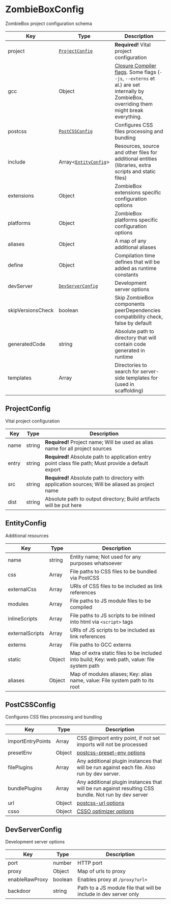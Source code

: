 <!--
This file was generated automatically from config/schema.js.
Do not edit it manually!
-->

# ZombieBoxConfig

ZombieBox project configuration schema

| Key | Type | Description | 
| --- | --- | --- |
| project | [`ProjectConfig`](#markdown-header-projectconfig) | **Required!** Vital project configuration |
| gcc | Object | [Closure Compiler flags](https://github.com/google/closure-compiler/wiki/Flags-and-Options). Some flags (`--js`, `--externs` et al.) are set internally by ZombieBox, overriding them might break everything. |
| postcss | [`PostCSSConfig`](#markdown-header-postcssconfig) | Configures CSS files processing and bundling |
| include | Array<[`EntityConfig`](#markdown-header-entityconfig)> | Resources, source and other files for additional entities (libraries, extra scripts and static files) |
| extensions | Object | ZombieBox extensions specific configuration options |
| platforms | Object | ZombieBox platforms specific configuration options |
| aliases | Object<string> | A map of any additional aliases |
| define | Object | Compilation time defines that will be added as runtime constants |
| devServer | [`DevServerConfig`](#markdown-header-devserverconfig) | Development server options |
| skipVersionsCheck | boolean | Skip ZombieBox components peerDependencies compatibility check, false by default |
| generatedCode | string | Absolute path to directory that will contain code generated in runtime |
| templates | Array<string> | Directories to search for server-side templates for (used in scaffolding) |

## ProjectConfig

Vital project configuration

| Key | Type | Description | 
| --- | --- | --- |
| name | string | **Required!** Project name; Will be used as alias name for all project sources |
| entry | string | **Required!** Absolute path to application entry point class file path; Must provide a default export |
| src | string | **Required!** Absolute path to directory with application sources; Will be aliased as project name |
| dist | string | Absolute path to output directory; Build artifacts will be put here |


## EntityConfig

Additional resources

| Key | Type | Description | 
| --- | --- | --- |
| name | string | Entity name; Not used for any purposes whatsoever |
| css | Array<string> | File paths to CSS files to be bundled via PostCSS |
| externalCss | Array<string> | URIs of CSS files to be included as link references |
| modules | Array<string> | File paths to JS module files to be compiled |
| inlineScripts | Array<string> | File paths to JS scripts to be inlined into html via `<script>` tags |
| externalScripts | Array<string> | URIs of JS scripts to be included as link references |
| externs | Array<string> | File paths to GCC externs |
| static | Object<string> | Map of extra static files to be included into build; Key: web path, value: file system path |
| aliases | Object<string> | Map of modules aliases; Key: alias name, value: File system path to its root |


## PostCSSConfig

Configures CSS files processing and bundling

| Key | Type | Description | 
| --- | --- | --- |
| importEntryPoints | Array<string> | CSS @import entry point, if not set imports will not be processed |
| presetEnv | Object | [postcss-preset-env options](https://github.com/csstools/postcss-preset-env#options) |
| filePlugins | Array | Any additional plugin instances that will be run against each file. Also run by dev server. |
| bundlePlugins | Array | Any additional plugin instances that will be run against resulting CSS bundle. Not run by dev server |
| url | Object | [postcss-url options](https://github.com/postcss/postcss-url#options-combinations) |
| csso | Object | [CSSO optimizer options](https://github.com/css/csso#compressast-options) |


## DevServerConfig

Development server options

| Key | Type | Description | 
| --- | --- | --- |
| port | number | HTTP port |
| proxy | Object<string> | Map of urls to proxy |
| enableRawProxy | boolean | Enables proxy at `/proxy?url=` |
| backdoor | string | Path to a JS module file that will be include in dev server only |


